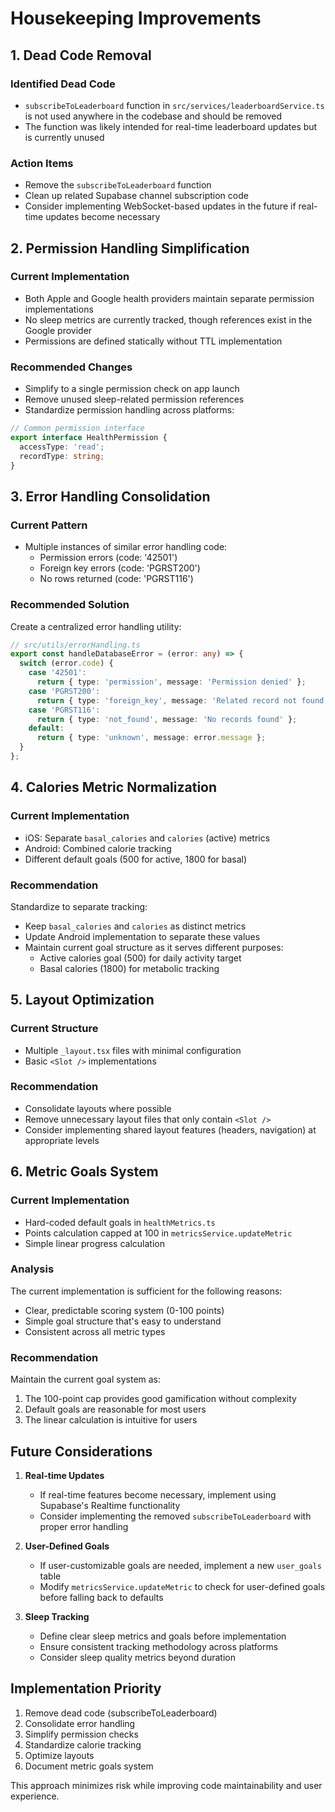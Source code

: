 # Housekeeping Improvements

## 1. Dead Code Removal

### Identified Dead Code
- `subscribeToLeaderboard` function in `src/services/leaderboardService.ts` is not used anywhere in the codebase and should be removed
- The function was likely intended for real-time leaderboard updates but is currently unused

### Action Items
- Remove the `subscribeToLeaderboard` function
- Clean up related Supabase channel subscription code
- Consider implementing WebSocket-based updates in the future if real-time updates become necessary

## 2. Permission Handling Simplification

### Current Implementation
- Both Apple and Google health providers maintain separate permission implementations
- No sleep metrics are currently tracked, though references exist in the Google provider
- Permissions are defined statically without TTL implementation

### Recommended Changes
- Simplify to a single permission check on app launch
- Remove unused sleep-related permission references
- Standardize permission handling across platforms:
```typescript
// Common permission interface
export interface HealthPermission {
  accessType: 'read';
  recordType: string;
}
```

## 3. Error Handling Consolidation

### Current Pattern
- Multiple instances of similar error handling code:
  - Permission errors (code: '42501')
  - Foreign key errors (code: 'PGRST200')
  - No rows returned (code: 'PGRST116')

### Recommended Solution
Create a centralized error handling utility:
```typescript
// src/utils/errorHandling.ts
export const handleDatabaseError = (error: any) => {
  switch (error.code) {
    case '42501':
      return { type: 'permission', message: 'Permission denied' };
    case 'PGRST200':
      return { type: 'foreign_key', message: 'Related record not found' };
    case 'PGRST116':
      return { type: 'not_found', message: 'No records found' };
    default:
      return { type: 'unknown', message: error.message };
  }
};
```

## 4. Calories Metric Normalization

### Current Implementation
- iOS: Separate `basal_calories` and `calories` (active) metrics
- Android: Combined calorie tracking
- Different default goals (500 for active, 1800 for basal)

### Recommendation
Standardize to separate tracking:
- Keep `basal_calories` and `calories` as distinct metrics
- Update Android implementation to separate these values
- Maintain current goal structure as it serves different purposes:
  - Active calories goal (500) for daily activity target
  - Basal calories (1800) for metabolic tracking

## 5. Layout Optimization

### Current Structure
- Multiple `_layout.tsx` files with minimal configuration
- Basic `<Slot />` implementations

### Recommendation
- Consolidate layouts where possible
- Remove unnecessary layout files that only contain `<Slot />`
- Consider implementing shared layout features (headers, navigation) at appropriate levels

## 6. Metric Goals System

### Current Implementation
- Hard-coded default goals in `healthMetrics.ts`
- Points calculation capped at 100 in `metricsService.updateMetric`
- Simple linear progress calculation

### Analysis
The current implementation is sufficient for the following reasons:
- Clear, predictable scoring system (0-100 points)
- Simple goal structure that's easy to understand
- Consistent across all metric types

### Recommendation
Maintain the current goal system as:
1. The 100-point cap provides good gamification without complexity
2. Default goals are reasonable for most users
3. The linear calculation is intuitive for users

## Future Considerations

1. **Real-time Updates**
   - If real-time features become necessary, implement using Supabase's Realtime functionality
   - Consider implementing the removed `subscribeToLeaderboard` with proper error handling

2. **User-Defined Goals**
   - If user-customizable goals are needed, implement a new `user_goals` table
   - Modify `metricsService.updateMetric` to check for user-defined goals before falling back to defaults

3. **Sleep Tracking**
   - Define clear sleep metrics and goals before implementation
   - Ensure consistent tracking methodology across platforms
   - Consider sleep quality metrics beyond duration

## Implementation Priority

1. Remove dead code (subscribeToLeaderboard)
2. Consolidate error handling
3. Simplify permission checks
4. Standardize calorie tracking
5. Optimize layouts
6. Document metric goals system

This approach minimizes risk while improving code maintainability and user experience.